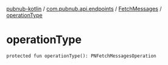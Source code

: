 [pubnub-kotlin](../../index.md) / [com.pubnub.api.endpoints](../index.md) / [FetchMessages](index.md) / [operationType](./operation-type.md)

# operationType

`protected fun operationType(): PNFetchMessagesOperation`